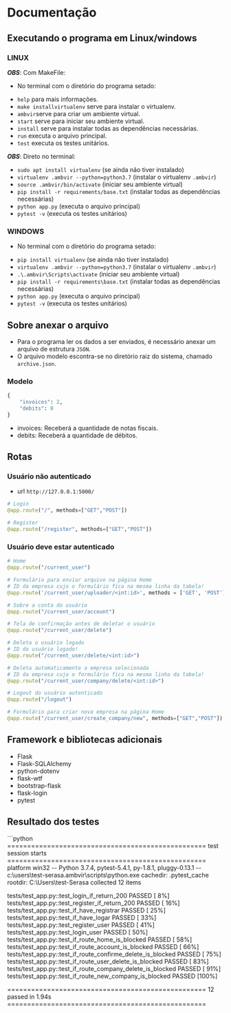 # Documentação

## Executando o programa em Linux/windows

### LINUX
***OBS***: Com MakeFile:

- No terminal com o diretório do programa setado:

* `help` para mais informações.
* `make installvirtualenv` serve para instalar o virtualenv.
* `ambvir`serve para criar um ambiente virtual.
* `start` serve para iniciar seu ambiente virtual. 
* `install` serve para instalar todas as dependências necessárias. 
* `run` executa o arquivo principal.
* `test` executa os testes unitários.


***OBS***: Direto no terminal:

* `sudo apt install virtualenv` (se ainda não tiver instalado)
* `virtualenv .ambvir --python=python3.7` (instalar o virtualenv `.ambvir`)
* `source .ambvir/bin/activate` (iniciar seu ambiente virtual)
* `pip install -r requirements/base.txt` (instalar todas as dependências necessárias)
* `python app.py` (executa o arquivo principal)
* `pytest -v` (executa os testes unitários)


### WINDOWS

- No terminal com o diretório do programa setado:

* `pip install virtualenv` (se ainda não tiver instalado)
* `virtualenv .ambvir --python=python3.7` (instalar o virtualenv `.ambvir`)
* `.\.ambvir\Scripts\activate` (iniciar seu ambiente virtual)
* `pip install -r requirements\base.txt` (instalar todas as dependências necessárias)
* `python app.py` (executa o arquivo principal)
* `pytest -v` (executa os testes unitários)


## Sobre anexar o arquivo

- Para o programa ler os dados a ser enviados, é necessário anexar um arquivo de estrutura `JSON`.
- O arquivo modelo escontra-se no diretório raiz do sistema, chamado `archive.json`.

### Modelo
```python
{
    "invoices": 2,
    "debits": 0
}
```
* invoices: Receberá a quantidade de notas fiscais.
* debits: Receberá a quantidade de débitos.


## Rotas 

### Usuário não autenticado
* url `http://127.0.0.1:5000/`

```python
# Login
@app.route("/", methods=["GET","POST"])

# Register
@app.route("/register", methods=["GET","POST"])
```

### Usuário deve estar autenticado
```python
# Home
@app.route("/current_user")

# Formulário para enviar arquivo na página Home
# ID da empresa cujo o formulário fica na mesma linha da tabela!
@app.route('/current_user/uploader/<int:id>', methods = ['GET', 'POST'])

# Sobre a conta do usuário
@app.route("/current_user/account")

# Tela de confirmação antes de deletar o usuário
@app.route("/current_user/delete")

# Deleta o usuário logado
# ID do usuário logado!
@app.route("/current_user/delete/<int:id>")

# Deleta automaticamente a empresa selecionada
# ID da empresa cujo o formulário fica na mesma linha da tabela!
@app.route("/current_user/company/delete/<int:id>")

# Logout do usuário autenticado
@app.route("/logout")

# Formulário para criar nova empresa na página Home
@app.route("/current_user/create_company/new", methods=["GET","POST"])
```


## Framework e bibliotecas adicionais

* Flask
* Flask-SQLAlchemy
* python-dotenv
* flask-wtf
* bootstrap-flask
* flask-login
* pytest

## Resultado dos testes

´´´python
================================================== test session starts ==================================================
platform win32 -- Python 3.7.4, pytest-5.4.1, py-1.8.1, pluggy-0.13.1 -- c:\users\test-serasa\.ambvir\scripts\python.exe
cachedir: .pytest_cache
rootdir: C:\Users\test-Serasa
collected 12 items

tests/test_app.py::test_login_if_return_200 PASSED                                             [  8%]
tests/test_app.py::test_register_if_return_200 PASSED                                          [ 16%]
tests/test_app.py::test_if_have_registrar PASSED                                               [ 25%]
tests/test_app.py::test_if_have_logar PASSED                                                   [ 33%]
tests/test_app.py::test_register_user PASSED                                                   [ 41%]
tests/test_app.py::test_login_user PASSED                                                      [ 50%]
tests/test_app.py::test_if_route_home_is_blocked PASSED                                        [ 58%] 
tests/test_app.py::test_if_route_account_is_blocked PASSED                                     [ 66%] 
tests/test_app.py::test_if_route_confirme_delete_is_blocked PASSED                             [ 75%] 
tests/test_app.py::test_if_route_user_delete_is_blocked PASSED                                 [ 83%] 
tests/test_app.py::test_if_route_company_delete_is_blocked PASSED                              [ 91%] 
tests/test_app.py::test_if_route_new_company_is_blocked PASSED                                 [100%] 

================================================== 12 passed in 1.94s ==================================================
```